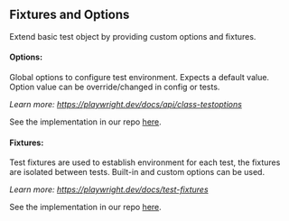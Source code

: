 ## Fixtures and Options

Extend basic test object by providing custom options and fixtures.

#### Options:

Global options to configure test environment.
Expects a default value. Option value can be override/changed in config or tests.

_Learn more: https://playwright.dev/docs/api/class-testoptions_

See the implementation in our repo [here](https://dev.azure.com/medicalsolutions/Med%20Sol%20Tech/_git/AffiliateAutomation?path=/src/common/fixtures/base.fixture.ts&version=GBdevelopment&line=31&lineEnd=34&lineStartColumn=1&lineEndColumn=1&lineStyle=plain&_a=contents).

#### Fixtures:

Test fixtures are used to establish environment for each test, the fixtures are isolated between tests.
Built-in and custom options can be used.

_Learn more: https://playwright.dev/docs/test-fixtures_

See the implementation in our repo [here](https://dev.azure.com/medicalsolutions/Med%20Sol%20Tech/_git/AffiliateAutomation?path=/src/common/fixtures/base.fixture.ts&version=GBdevelopment&line=37&lineEnd=68&lineStartColumn=1&lineEndColumn=1&lineStyle=plain&_a=contents).
